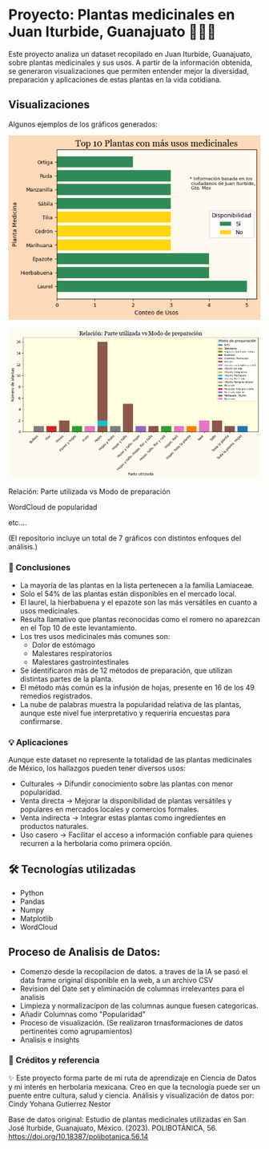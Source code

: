 # Proyecto: Plantas medicinales en Juan Iturbide, Guanajuato 🌱🌱🌱

Este proyecto analiza un dataset recopilado en Juan Iturbide, Guanajuato, sobre plantas medicinales y sus usos. A partir de la información obtenida, se generaron visualizaciones que permiten entender mejor la diversidad, preparación y aplicaciones de estas plantas en la vida cotidiana.

## Visualizaciones

Algunos ejemplos de los gráficos generados:

![Top 10 Plantas con más usos medicinales](imagenes/Top-10-Plantas-con-mas-usos-medicinales.png)

![Relacion Parte utilizada vs Modo de preparación (barras)](imagenes/Relacion-Parte-utilizada-vs-Modo-de-preparacion-barras.png)

Relación: Parte utilizada vs Modo de preparación

WordCloud de popularidad

etc....

(El repositorio incluye un total de 7 gráficos con distintos enfoques del análisis.)

### 🔎 Conclusiones

* La mayoría de las plantas en la lista pertenecen a la familia Lamiaceae.
* Solo el 54% de las plantas están disponibles en el mercado local.
* El laurel, la hierbabuena y el epazote son las más versátiles en cuanto a usos medicinales.
* Resulta llamativo que plantas reconocidas como el romero no aparezcan en el Top 10 de este levantamiento.
* Los tres usos medicinales más comunes son:
  - Dolor de estómago
  - Malestares respiratorios
  - Malestares gastrointestinales
* Se identificaron más de 12 métodos de preparación, que utilizan distintas partes de la planta.
* El método más común es la infusión de hojas, presente en 16 de los 49 remedios registrados.
* La nube de palabras muestra la popularidad relativa de las plantas, aunque este nivel fue interpretativo y requeriría encuestas para confirmarse.

### 💡 Aplicaciones

Aunque este dataset no represente la totalidad de las plantas medicinales de México, los hallazgos pueden tener diversos usos:

* Culturales → Difundir conocimiento sobre las plantas con menor popularidad.
* Venta directa → Mejorar la disponibilidad de plantas versátiles y populares en mercados locales y comercios formales.
* Venta indirecta → Integrar estas plantas como ingredientes en productos naturales.
* Uso casero → Facilitar el acceso a información confiable para quienes recurren a la herbolaria como primera opción.

## 🛠️ Tecnologías utilizadas

- Python
- Pandas
- Numpy
- Matplotlib
- WordCloud

## Proceso de Analisis de Datos:
* Comenzo desde la recopilacion de datos. a traves de la IA se pasó el data frame original disponible en la web, a un archivo CSV
* Revision del Date set y eliminación de columnas irrelevantes para el analisis
* Limpieza y normalizacipon de las columnas aunque fuesen categoricas.
* Añadir Columnas como "Popularidad"
* Proceso de visualización. (Se realizaron trnasformaciones de datos pertinentes como agrupamientos)
* Analisis e insights

### 📝 Créditos y referencia

✨ Este proyecto forma parte de mi ruta de aprendizaje en Ciencia de Datos y mi interés en herbolaria mexicana. Creo en que la tecnología puede ser un puente entre cultura, salud y ciencia.
Análisis y visualización de datos por: Cindy Yohana Gutierrez Nestor

Base de datos original:
Estudio de plantas medicinales utilizadas en San José Iturbide, Guanajuato, México. (2023). POLIBOTÁNICA, 56. https://doi.org/10.18387/polibotanica.56.14
